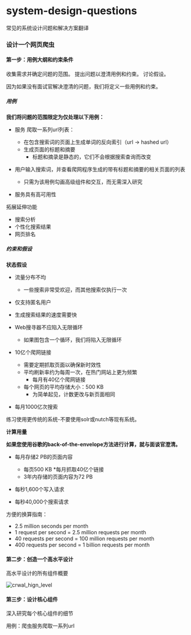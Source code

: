 # system-design-questions
常见的系统设计问题和解决方案翻译
### 设计一个网页爬虫

#### 第一步：用例大纲和约束条件

收集需求并确定问题的范围。 提出问题以澄清用例和约束。 讨论假设。

因为如果没有面试官解决澄清的问题，我们将定义一些用例和约束。

##### 用例

**我们将问题的范围限定为仅处理以下用例：**

- 服务 爬取一系列url列表：
  - 在包含搜索词的页面上生成单词的反向索引（url -> hashed url）
  - 生成页面的标题和摘要
    - 标题和摘录是静态的，它们不会根据搜索查询而改变

- 用户输入搜索词，并查看爬网程序生成的带有标题和摘要的相关页面的列表
  - 只需为该用例勾画高级组件和交互，而无需深入研究

- 服务具有高可用性

拓展延伸功能

- 搜索分析
- 个性化搜索结果
- 网页排名

##### 约束和假设

**状态假设**

- 流量分布不均
  - 一些搜索非常受欢迎，而其他搜索仅执行一次

- 仅支持匿名用户
- 生成搜索结果的速度需要快
- Web搜寻器不应陷入无限循环
  - 如果图包含一个循环，我们将陷入无限循环

- 10亿个爬网链接
  - 需要定期抓取页面以确保新时效性
  - 平均刷新率约为每周一次，在热门网站上更为频繁
    - 每月有40亿个爬网链接
  - 每个网页的平均存储大小：500 KB
    - 为简单起见，计数更改与新页面相同
- 每月1000亿次搜索

练习使用更传统的系统-不要使用solr或nutch等现有系统。

**计算用量**

**如果您使用谷歌的back-of-the-envelope方法进行计算，就与面谈官澄清。**

- 每月存储2 PB的页面内容
  - 每页500 KB *每月抓取40亿个链接
  - 3年内存储的页面内容为72 PB

- 每秒1,600个写入请求
- 每秒40,000个搜索请求

方便的换算指南：

- 2.5 million seconds per month
- 1 request per second = 2.5 million requests per month
- 40 requests per second = 100 million requests per month
- 400 requests per second = 1 billion requests per month

#### 第二步：创造一个高水平设计

高水平设计的所有组件概要

![crwal_hign_level](C:\Users\qwb\Desktop\crwal_hign_level.png)

#### 第三步：设计核心组件

深入研究每个核心组件的细节

用例：爬虫服务爬取一系列url
